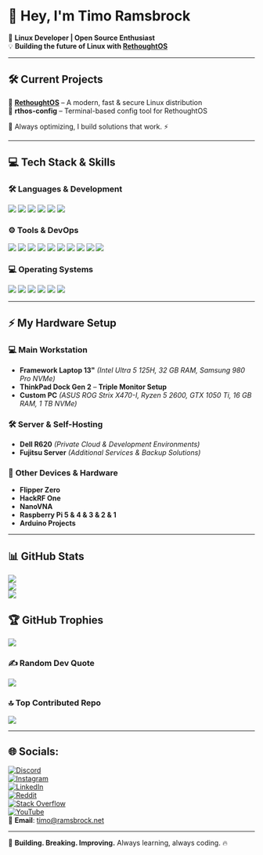 # 👋 Hey, I'm Timo Ramsbrock  

🚀 **Linux Developer | Open Source Enthusiast**  
💡 **Building the future of Linux with [RethoughtOS](https://rethoughtos.com)**  

---

## 🛠️ Current Projects
🔹 **[RethoughtOS](https://rethoughtos.com)** – A modern, fast & secure Linux distribution  
🔹 **rthos-config** – Terminal-based config tool for RethoughtOS  

📌 Always optimizing, I build solutions that work. ⚡  

---

## 💻 Tech Stack & Skills

### 🛠️ **Languages & Development**
<p align="left">
  <img src="https://img.shields.io/badge/-Python-3776AB?style=for-the-badge&logo=python&logoColor=white" />
  <img src="https://img.shields.io/badge/-JavaScript-F7DF1E?style=for-the-badge&logo=javascript&logoColor=black" />
  <img src="https://img.shields.io/badge/-TypeScript-3178C6?style=for-the-badge&logo=typescript&logoColor=white" />
  <img src="https://img.shields.io/badge/-C-00599C?style=for-the-badge&logo=c&logoColor=white" />
  <img src="https://img.shields.io/badge/-C++-00599C?style=for-the-badge&logo=cplusplus&logoColor=white" />
  <img src="https://img.shields.io/badge/-Bash-4EAA25?style=for-the-badge&logo=gnu-bash&logoColor=white" />
</p>

### ⚙️ **Tools & DevOps**
<p align="left">
  <img src="https://img.shields.io/badge/-Docker-2496ED?style=for-the-badge&logo=docker&logoColor=white" />
  <img src="https://img.shields.io/badge/-Git-F05032?style=for-the-badge&logo=git&logoColor=white" />
  <img src="https://img.shields.io/badge/-Next.js-000000?style=for-the-badge&logo=nextdotjs&logoColor=white" />
  <img src="https://img.shields.io/badge/-VS_Code-007ACC?style=for-the-badge&logo=visual-studio-code&logoColor=white" />
  <img src="https://img.shields.io/badge/-MariaDB-003545?style=for-the-badge&logo=mariadb&logoColor=white" />
  <img src="https://img.shields.io/badge/-MySQL-4479A1?style=for-the-badge&logo=mysql&logoColor=white" />
  <img src="https://img.shields.io/badge/-SQLite-07405E?style=for-the-badge&logo=sqlite&logoColor=white" />
  <img src="https://img.shields.io/badge/-Cloudflare-F38020?style=for-the-badge&logo=cloudflare&logoColor=white" />
  <img src="https://img.shields.io/badge/-Firebase-039BE5?style=for-the-badge&logo=firebase" />
  <img src="https://img.shields.io/badge/-Nginx-009639?style=for-the-badge&logo=nginx&logoColor=white" />
</p>

### 💻 **Operating Systems**
<p align="left">
  <img src="https://img.shields.io/badge/-RethoughtOS-800080?style=for-the-badge" />
  <img src="https://img.shields.io/badge/-Fedora-294172?style=for-the-badge&logo=fedora&logoColor=white" />
  <img src="https://img.shields.io/badge/-openSUSE-73BA25?style=for-the-badge&logo=opensuse&logoColor=white" />
  <img src="https://img.shields.io/badge/-Arch_Linux-1793D1?style=for-the-badge&logo=archlinux&logoColor=white" />
  <img src="https://img.shields.io/badge/-Debian-A81D33?style=for-the-badge&logo=debian&logoColor=white" />
  <img src="https://img.shields.io/badge/-Ubuntu-E95420?style=for-the-badge&logo=ubuntu&logoColor=white" />
</p>

---

## ⚡ My Hardware Setup

### 💻 **Main Workstation**  
- **Framework Laptop 13"** *(Intel Ultra 5 125H, 32 GB RAM, Samsung 980 Pro NVMe)*  
- **ThinkPad Dock Gen 2** – **Triple Monitor Setup**  
- **Custom PC** *(ASUS ROG Strix X470-I, Ryzen 5 2600, GTX 1050 Ti, 16 GB RAM, 1 TB NVMe)*  

### 🛠️ **Server & Self-Hosting**  
- **Dell R620** *(Private Cloud & Development Environments)*  
- **Fujitsu Server** *(Additional Services & Backup Solutions)*  

### 🔌 **Other Devices & Hardware**  
- **Flipper Zero**  
- **HackRF One**  
- **NanoVNA**  
- **Raspberry Pi 5 & 4 & 3 & 2 & 1**  
- **Arduino Projects**  

---

## 📊 GitHub Stats  
![](https://github-readme-stats.vercel.app/api?username=TimoRams&theme=github_dark&hide_border=false&include_all_commits=false&count_private=true)  
![](https://nirzak-streak-stats.vercel.app/?user=TimoRams&theme=github_dark&hide_border=false)  
![](https://github-readme-stats.vercel.app/api/top-langs/?username=TimoRams&theme=github_dark&hide_border=false&include_all_commits=false&count_private=true&layout=compact)  

## 🏆 GitHub Trophies
![](https://github-profile-trophy.vercel.app/?username=TimoRams&theme=github_dark&no-frame=false&no-bg=true&margin-w=4)

### ✍️ Random Dev Quote
![](https://quotes-github-readme.vercel.app/api?type=horizontal&theme=dark)

### 🔝 Top Contributed Repo
![](https://github-contributor-stats.vercel.app/api?username=TimoRams&limit=5&theme=github_dark&combine_all_yearly_contributions=true)

---

## 🌐 Socials:
[![Discord](https://img.shields.io/badge/Discord-%237289DA?style=for-the-badge&logo=discord&logoColor=white)](https://discord.gg/pA4GQA5)  
[![Instagram](https://img.shields.io/badge/Instagram-%23E4405F?style=for-the-badge&logo=Instagram&logoColor=white)](https://instagram.com/timorams)  
[![LinkedIn](https://img.shields.io/badge/LinkedIn-%230077B5?style=for-the-badge&logo=linkedin&logoColor=white)](https://linkedin.com/in/timo.ramsbrock)  
[![Reddit](https://img.shields.io/badge/Reddit-%23FF4500?style=for-the-badge&logo=Reddit&logoColor=white)](https://reddit.com/user/timorams)  
[![Stack Overflow](https://img.shields.io/badge/-Stackoverflow-FE7A16?style=for-the-badge&logo=stack-overflow&logoColor=white)](https://stackoverflow.com/users/timorams)  
[![YouTube](https://img.shields.io/badge/YouTube-%23FF0000?style=for-the-badge&logo=YouTube&logoColor=white)](https://youtube.com/@timorams)  
📨 **Email**: [timo@ramsbrock.net](mailto:timo@ramsbrock.net)  

---

🚀 **Building. Breaking. Improving.** Always learning, always coding. 🔥  
